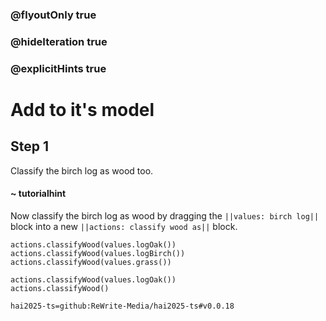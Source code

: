### @flyoutOnly true
### @hideIteration true
### @explicitHints true

# Add to it's model

## Step 1
Classify the birch log as wood too.

#### ~ tutorialhint 
Now classify the birch log as wood by dragging the ``||values: birch log||`` block into a new ``||actions: classify wood as||`` block.
```ghost
actions.classifyWood(values.logOak())
actions.classifyWood(values.logBirch()) 
actions.classifyWood(values.grass()) 
```
```template
actions.classifyWood(values.logOak())
actions.classifyWood()
```
```package
hai2025-ts=github:ReWrite-Media/hai2025-ts#v0.0.18
```
